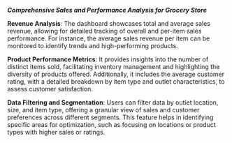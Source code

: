 ***Comprehensive Sales and Performance Analysis for Grocery Store***

**Revenue Analysis**: The dashboard showcases total and average sales revenue, allowing for detailed tracking of overall and per-item sales performance. For instance, the average sales revenue per item can be monitored to identify trends and high-performing products.

**Product Performance Metrics**: It provides insights into the number of distinct items sold, facilitating inventory management and highlighting the diversity of products offered. Additionally, it includes the average customer rating, with a detailed breakdown by item type and outlet characteristics, to assess customer satisfaction.

**Data Filtering and Segmentation**: Users can filter data by outlet location, size, and item type, offering a granular view of sales and customer preferences across different segments. This feature helps in identifying specific areas for optimization, such as focusing on locations or product types with higher sales or ratings.
